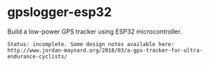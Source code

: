 # gpslogger-esp32

Build a low-power GPS tracker using ESP32 microcontroller. 
```
Status: incomplete. Some design notes available here: 
http://www.jordan-maynard.org/2018/03/a-gps-tracker-for-ultra-endurance-cyclists/

